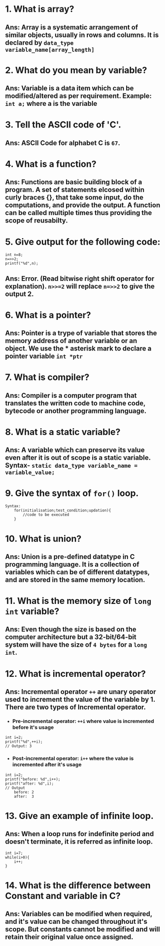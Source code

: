 # 1. What is array?
## Ans: Array is a systematic arrangement of similar objects, usually in rows and columns. It is declared by `data_type variable_name[array_length]`

# 2. What do you mean by variable?
## Ans: Variable is a data item which can be modified/altered as per requirement. Example: `int a;` where a is the variable

# 3. Tell the ASCII code of 'C'.
## Ans: ASCII Code for alphabet C is `67`.

# 4. What is a function?
## Ans: Functions are basic building block of a program. A set of statements elcosed within curly braces {}, that take some input, do the computations, and provide the output. A function can be called multiple times thus providing the scope of reusabilty.

# 5. Give output for the following code:
```
int n=8;
n=>>2;
printf("%d",n);
```
## Ans: Error. (Read bitwise right shift operator for explanation). `n>>=2` will replace `n=>>2` to give the output 2.

# 6. What is a pointer?
## Ans: Pointer is a trype of variable that stores the memory address of another variable or an object. We use the * asterisk mark to declare a pointer variable `int *ptr`

# 7. What is compiler?
## Ans: Compiler is a computer program that translates the written code to machine code, bytecode or another programming language.

# 8. What is a static variable?
## Ans: A variable which can preserve its value even after it is out of scope is a static variable. Syntax- `static data_type variable_name = variable_value;`

# 9. Give the syntax of `for()` loop.
```
Syntax:
    for(initialisation;test_condition;updation){
        //code to be executed
    }
```

# 10. What is union?
## Ans: Union is a pre-defined datatype in C programming language. It is a collection of variables which can be of different datatypes, and are stored in the same memory location.

# 11. What is the memory size of `long int` variable?
## Ans: Even though the size is based on the computer architecture but a 32-bit/64-bit system will have the size of `4 bytes` for a `long int`.

# 12. What is incremental operator?
## Ans: Incremental operator `++` are unary operator used to increment the value of the variable by 1. There are two types of Incremental operator.
- ### Pre-incremental operator: `++i` where value is incremented before it's usage
```
int i=2;
printf("%d",++i);
// Output: 3
```
- ### Post-incremental operator: `i++` where the value is incremented after it's usage
```
int i=2;
printf("before: %d",i++);
printf("after: %d",i);
// Output
    before: 2
    after:  3
```

# 13. Give an example of infinite loop.
## Ans: When a loop runs for indefinite period and doesn't terminate, it is referred as infinite loop.
```
int i=7;
while(i>0){
    i++;
}
```

# 14. What is the difference between Constant and variable in C?
## Ans: Variables can be modified when required, and it's value can be changed throughout it's scope. But constants cannot be modified and will retain their original value once assigned.
